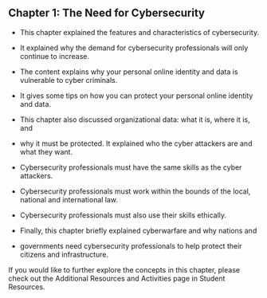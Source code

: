 ## Chapter 1: The Need for Cybersecurity

+ This chapter explained the features and characteristics of cybersecurity. 
+ It explained why the demand for cybersecurity professionals will only continue to increase. 
+ The content explains why your personal online identity and data is vulnerable to cyber criminals. 
+ It gives some tips on how you can protect your personal online identity and data.

+ This chapter also discussed organizational data: what it is, where it is, and 
+ why it must be protected. It explained who the cyber attackers are and what they want. 
+ Cybersecurity professionals must have the same skills as the cyber attackers. 
+ Cybersecurity professionals must work within the bounds of the local, national and international law. 
+ Cybersecurity professionals must also use their skills ethically.

+ Finally, this chapter briefly explained cyberwarfare and why nations and 
+ governments need cybersecurity professionals to help protect their citizens and infrastructure.

If you would like to further explore the concepts in this chapter, please check out the Additional Resources and Activities page in Student Resources.
